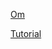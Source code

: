 [Om](https://github.com/swannodette/om)

[Tutorial](https://github.com/swannodette/om/wiki/Basic-Tutorial)
